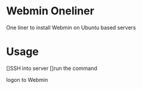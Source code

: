 # Webmin Oneliner
One liner to install Webmin on Ubuntu based servers

# Usage

[]SSH into server
[]run the command

logon to Webmin
